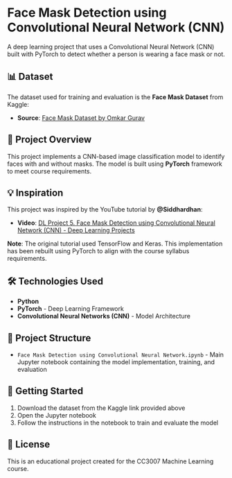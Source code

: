 # Face Mask Detection using Convolutional Neural Network (CNN)

A deep learning project that uses a Convolutional Neural Network (CNN) built with PyTorch to detect whether a person is wearing a face mask or not.

## 📊 Dataset

The dataset used for training and evaluation is the **Face Mask Dataset** from Kaggle:
- **Source**: [Face Mask Dataset by Omkar Gurav](https://www.kaggle.com/datasets/omkargurav/face-mask-dataset)

## 🎯 Project Overview

This project implements a CNN-based image classification model to identify faces with and without masks. The model is built using **PyTorch** framework to meet course requirements.

## 💡 Inspiration

This project was inspired by the YouTube tutorial by **@Siddhardhan**:
- **Video**: [DL Project 5. Face Mask Detection using Convolutional Neural Network (CNN) - Deep Learning Projects](https://youtu.be/-6K6-qQrIWc?si=PQxNtDVYMCLfXmRb)

**Note**: The original tutorial used TensorFlow and Keras. This implementation has been rebuilt using PyTorch to align with the course syllabus requirements.

## 🛠️ Technologies Used

- **Python**
- **PyTorch** - Deep Learning Framework
- **Convolutional Neural Networks (CNN)** - Model Architecture

## 📁 Project Structure

- `Face Mask Detection using Convolutional Neural Network.ipynb` - Main Jupyter notebook containing the model implementation, training, and evaluation

## 🚀 Getting Started

1. Download the dataset from the Kaggle link provided above
2. Open the Jupyter notebook
3. Follow the instructions in the notebook to train and evaluate the model

## 📝 License

This is an educational project created for the CC3007 Machine Learning course.
